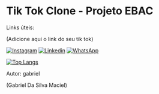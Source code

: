 
# Tik Tok Clone - Projeto EBAC

Links úteis:

(Adicione aqui o link do seu tik tok)

[![Instagram](https://img.shields.io/badge/Instagram-E4405F?style=for-the-badge&logo=instagram&logoColor=white)](https://www.instagram.com/(@5884gabriel))
[![Linkedin](https://img.shields.io/badge/LinkedIn-0077B5?style=for-the-badge&logo=linkedin&logoColor=white)](https://www.linkedin.com/in/(gabrieldasilvamaciel-silva-645077280))
[![WhatsApp](https://img.shields.io/badge/WhatsApp-25D366?style=for-the-badge&logo=whatsapp&logoColor=white)](https://wa.me/55(92981526816))


[![Top Langs](https://github-readme-stats.vercel.app/api/top-langs/?username=GabrielMacielDxD)](https://github.com/GabrielMacielDxD/github-readme-stats)

Autor: gabriel

(Gabriel Da Silva Maciel)
